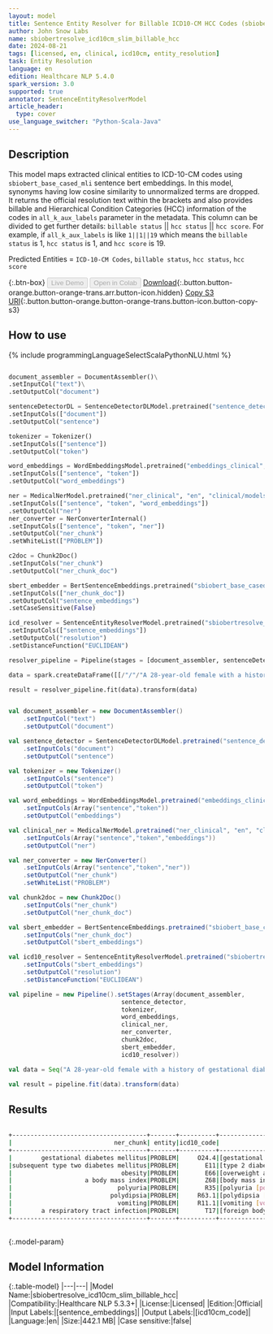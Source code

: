 ```yaml
---
layout: model
title: Sentence Entity Resolver for Billable ICD10-CM HCC Codes (sbiobertresolve_icd10cm_slim_billable_hcc)
author: John Snow Labs
name: sbiobertresolve_icd10cm_slim_billable_hcc
date: 2024-08-21
tags: [licensed, en, clinical, icd10cm, entity_resolution]
task: Entity Resolution
language: en
edition: Healthcare NLP 5.4.0
spark_version: 3.0
supported: true
annotator: SentenceEntityResolverModel
article_header:
  type: cover
use_language_switcher: "Python-Scala-Java"
---
```


## Description

This model maps extracted clinical entities to ICD-10-CM codes using `sbiobert_base_cased_mli` sentence bert embeddings. In this model, synonyms having low cosine similarity to unnormalized terms are dropped. It returns the official resolution text within the brackets and also provides billable and Hierarchical Condition Categories (HCC) information of the codes in `all_k_aux_labels` parameter in the metadata. This column can be divided to get further details: `billable status` || `hcc status` || `hcc score`. For example, if `all_k_aux_labels` is like `1||1||19` which means the `billable status` is 1, `hcc status` is 1, and `hcc score` is 19.

Predicted Entities = `ICD-10-CM Codes`, `billable status`, `hcc status`, `hcc score`

{:.btn-box}
<button class="button button-orange" disabled>Live Demo</button>
<button class="button button-orange" disabled>Open in Colab</button>
[Download](https://s3.amazonaws.com/auxdata.johnsnowlabs.com/clinical/models/sbiobertresolve_icd10cm_slim_billable_hcc_en_5.3.3_3.0_1724248738884.zip){:.button.button-orange.button-orange-trans.arr.button-icon.hidden}
[Copy S3 URI](s3://auxdata.johnsnowlabs.com/clinical/models/sbiobertresolve_icd10cm_slim_billable_hcc_en_5.3.3_3.0_1724248738884.zip){:.button.button-orange.button-orange-trans.button-icon.button-copy-s3}

## How to use



<div class="tabs-box" markdown="1">
{% include programmingLanguageSelectScalaPythonNLU.html %}
  
```python

document_assembler = DocumentAssembler()\
.setInputCol("text")\
.setOutputCol("document")

sentenceDetectorDL = SentenceDetectorDLModel.pretrained("sentence_detector_dl_healthcare", "en", "clinical/models")
.setInputCols(["document"])
.setOutputCol("sentence")

tokenizer = Tokenizer()
.setInputCols(["sentence"])
.setOutputCol("token")

word_embeddings = WordEmbeddingsModel.pretrained("embeddings_clinical", "en", "clinical/models")
.setInputCols(["sentence", "token"])
.setOutputCol("word_embeddings")

ner = MedicalNerModel.pretrained("ner_clinical", "en", "clinical/models")
.setInputCols(["sentence", "token", "word_embeddings"])
.setOutputCol("ner")
ner_converter = NerConverterInternal()
.setInputCols(["sentence", "token", "ner"])
.setOutputCol("ner_chunk")
.setWhiteList(["PROBLEM"])

c2doc = Chunk2Doc()
.setInputCols("ner_chunk")
.setOutputCol("ner_chunk_doc")

sbert_embedder = BertSentenceEmbeddings.pretrained("sbiobert_base_cased_mli", "en", "clinical/models")
.setInputCols(["ner_chunk_doc"])
.setOutputCol("sentence_embeddings")
.setCaseSensitive(False)

icd_resolver = SentenceEntityResolverModel.pretrained("sbiobertresolve_icd10cm_slim_billable_hcc", "en", "clinical/models")
.setInputCols(["sentence_embeddings"])
.setOutputCol("resolution")
.setDistanceFunction("EUCLIDEAN")

resolver_pipeline = Pipeline(stages = [document_assembler, sentenceDetectorDL, tokenizer, word_embeddings, ner, ner_converter, c2doc, sbert_embedder, icd_resolver])

data = spark.createDataFrame([[/"/"/"A 28-year-old female with a history of gestational diabetes mellitus diagnosed eight years prior to presentation and subsequent type two diabetes mellitus, associated with obesity with a body mass index (BMI) of 33.5 kg/m2, presented with a one-week history of polyuria, polydipsia, and vomiting. Two weeks prior to presentation, she was treated with a five-day course of amoxicillin for a respiratory tract infection./"/"/"]]).toDF("text")

result = resolver_pipeline.fit(data).transform(data)

```
```scala

val document_assembler = new DocumentAssembler()
    .setInputCol("text")
    .setOutputCol("document")

val sentence_detector = SentenceDetectorDLModel.pretrained("sentence_detector_dl_healthcare","en","clinical/models")
    .setInputCols("document")
    .setOutputCol("sentence")

val tokenizer = new Tokenizer()
    .setInputCols("sentence")
    .setOutputCol("token")

val word_embeddings = WordEmbeddingsModel.pretrained("embeddings_clinical", "en", "clinical/models")
    .setInputCols(Array("sentence","token"))
    .setOutputCol("embeddings")

val clinical_ner = MedicalNerModel.pretrained("ner_clinical", "en", "clinical/models")
    .setInputCols(Array("sentence","token","embeddings"))
    .setOutputCol("ner")

val ner_converter = new NerConverter()
    .setInputCols(Array("sentence","token","ner"))
    .setOutputCol("ner_chunk")
    .setWhiteList("PROBLEM")

val chunk2doc = new Chunk2Doc()
    .setInputCols("ner_chunk")
    .setOutputCol("ner_chunk_doc")

val sbert_embedder = BertSentenceEmbeddings.pretrained("sbiobert_base_cased_mli","en","clinical/models")
    .setInputCols("ner_chunk_doc")
    .setOutputCol("sbert_embeddings")

val icd10_resolver = SentenceEntityResolverModel.pretrained("sbiobertresolve_icd10cm_slim_billable_hcc","en", "clinical/models")
    .setInputCols("sbert_embeddings") 
    .setOutputCol("resolution")
    .setDistanceFunction("EUCLIDEAN")

val pipeline = new Pipeline().setStages(Array(document_assembler, 
                               sentence_detector, 
                               tokenizer, 
                               word_embeddings, 
                               clinical_ner, 
                               ner_converter, 
                               chunk2doc, 
                               sbert_embedder, 
                               icd10_resolver))

val data = Seq("A 28-year-old female with a history of gestational diabetes mellitus diagnosed eight years prior to presentation and subsequent type two diabetes mellitus, associated with obesity with a body mass index (BMI) of 33.5 kg/m2, presented with a one-week history of polyuria, polydipsia, and vomiting. Two weeks prior to presentation, she was treated with a five-day course of amoxicillin for a respiratory tract infection.").toDS().toDF("text")

val result = pipeline.fit(data).transform(data)

```
</div>

## Results

```bash

+-------------------------------------+-------+----------+---------------------------------------------------------------------------+---------------------------------------------------------------------------+---------------------------------------------------------------------------+
|                            ner_chunk| entity|icd10_code|                                                                resolutions|                                                                  all_codes|                                                                   hcc_list|
+-------------------------------------+-------+----------+---------------------------------------------------------------------------+---------------------------------------------------------------------------+---------------------------------------------------------------------------+
|        gestational diabetes mellitus|PROBLEM|     O24.4|[gestational diabetes mellitus [gestational diabetes mellitus], gestatio...|[O24.4, O24.41, Z86.32, O24.11, O24.81, P70.2, O24.01, O24.42, O24.414, ...|[0||0||0, 0||0||0, 1||0||0, 0||0||0, 0||0||0, 1||0||0, 0||0||0, 0||0||0,...|
|subsequent type two diabetes mellitus|PROBLEM|       E11|[type 2 diabetes mellitus [type 2 diabetes mellitus], type 2 diabetes me...|[E11, E11.62, E11.5, E11.69, E11.59, E09, E11.6, E11.8, E11.4, E11.628, ...|[0||0||0, 0||0||0, 0||0||0, 1||1||18, 1||1||18, 0||0||0, 0||0||0, 1||1||...|
|                              obesity|PROBLEM|       E66|[overweight and obesity [overweight and obesity], overweight [overweight...|[E66, E66.3, E66.8, E66.0, E66.1, E88.81, E66.09, E66.01, E34.4, E66.9, ...|[0||0||0, 1||0||0, 1||0||0, 0||0||0, 1||0||0, 1||0||0, 1||0||0, 1||1||22...|
|                    a body mass index|PROBLEM|       Z68|[body mass index [bmi] [body mass index [bmi]], localized adiposity [loc...|[Z68, E65, L02.221, Z96.81, Y92.81, Y93.75, L02.23, L02.22, M67.49, R73,...|[0||0||0, 1||0||0, 1||0||0, 1||0||0, 0||0||0, 1||0||0, 0||0||0, 0||0||0,...|
|                             polyuria|PROBLEM|       R35|[polyuria [polyuria], nocturnal polyuria [nocturnal polyuria], other pol...|[R35, R35.81, R35.89, R35.8, R31, R30.0, E72.01, R80, R34, R82.4, R82.99...|[0||0||0, 1||0||0, 1||0||0, 0||0||0, 0||0||0, 1||0||0, 1||1||23, 0||0||0...|
|                           polydipsia|PROBLEM|     R63.1|[polydipsia [polydipsia], polyhydramnios [polyhydramnios], parasomnia [p...|[R63.1, O40, G47.5, R63.2, R00.2, G47.1, G47.13, F51.11, G47.19, L68.3, ...|[1||0||0, 0||0||0, 0||0||0, 1||0||0, 1||0||0, 0||0||0, 1||0||0, 1||0||0,...|
|                             vomiting|PROBLEM|     R11.1|[vomiting [vomiting], cyclical vomiting [cyclical vomiting], nausea [nau...|[R11.1, G43.A, R11.0, R11, R11.14, R11.12, R23.1, G47.51, R11.10, H57.03...|[0||0||0, 0||0||0, 1||0||0, 0||0||0, 1||0||0, 1||0||0, 1||0||0, 1||0||0,...|
|        a respiratory tract infection|PROBLEM|       T17|[foreign body in respiratory tract [foreign body in respiratory tract], ...|[T17, T81.4, T81.81, J95.851, T17.8, Z87.0, J44.0, J06, T81.44, Z22, T17...|[0||0||0, 0||0||0, 0||0||0, 1||1||114, 0||0||0, 0||0||0, 1||1||111, 0||0...|
+-------------------------------------+-------+----------+---------------------------------------------------------------------------+---------------------------------------------------------------------------+---------------------------------------------------------------------------+
 
```

{:.model-param}
## Model Information

{:.table-model}
|---|---|
|Model Name:|sbiobertresolve_icd10cm_slim_billable_hcc|
|Compatibility:|Healthcare NLP 5.3.3+|
|License:|Licensed|
|Edition:|Official|
|Input Labels:|[sentence_embeddings]|
|Output Labels:|[icd10cm_code]|
|Language:|en|
|Size:|442.1 MB|
|Case sensitive:|false|
